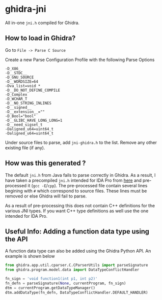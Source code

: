 # ghidra-jni

All in-one `jni.h` compiled for Ghidra. 

## How to load in Ghidra?

Go to `File -> Parse C Source`

Create a new Parse Configuration Profile with the following Parse Options

```
-D_X86_
-D__STDC__
-D_GNU_SOURCE
-D__WORDSIZE=64
-Dva_list=void *
-D__DO_NOT_DEFINE_COMPILE
-D_Complex
-D_WCHAR_T
-D__NO_STRING_INLINES
-D__signed__
-D__extension__=""
-D_Bool="bool"
-D__GLIBC_HAVE_LONG_LONG=1
-D__need_sigset_t
-Daligned_u64=uint64_t
-Daligned_u64=uint64_t
```
Under source files to parse, add `jni-ghidra.h` to the list. Remove any other existing file (if any).

## How was this generated ?

The default `jni.h` from Java fails to parse correctly in Ghidra. As a result, I have taken a precompiled `jni.h` intended for IDA Pro from [here](https://gist.github.com/Jinmo/048776db75067dcd6c57f1154e65b868) and pre-processed it (`gcc -E`/`cpp`). The pre-processed file contain several lines begining with `#` which correspond to source files. These lines must be removed or else Ghidra will fail to parse.

As a result of pre-processing this does not contain C++ definitions for the various JNI types. If you want C++ type definitions as well use the one intended for IDA Pro.

## Useful Info: Adding a function data type using the API

A function data type can also be added using the Ghidra Python API. An example is shown below

```python
from ghidra.app.util.cparser.C.CParserUtils import parseSignature
from ghidra.program.model.data import DataTypeConflictHandler 

fn_sign = 'void function1(int p1, int p2)'
fn_defn = parseSignature(None, currentProgram, fn_sign)
dtm = currentProgram.getDataTypeManager()
dtm.addDataType(fn_defn, DataTypeConflictHandler.DEFAULT_HANDLER)
```
